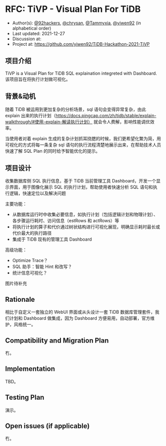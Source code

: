 <!--
This is a template for TiDB's change proposal process, documented [here](./README.md).
-->

# RFC: <!-- Title --> TiVP - Visual Plan For TiDB

- Author(s): [@92hackers](https://github.com/92hackers), [@chrysan](https://github.com/chrysan), [@Tammyxia](https://github.com/Tammyxia), [@yiwen92](https://github.com/yiwen92) (in alphabetical order)
- Last updated: 2021-12-27 <!-- Date -->
- Discussion at: <!-- https://github.com/pingcap/tidb/issues/XXX -->
- Project at: https://github.com/yiwen92/TiDB-Hackathon-2021-TiVP

## 项目介绍

<!--
A short summary of the proposal:
- What is the issue that the proposal aims to solve?
- What needs to be done in this proposal?
- What is the impact of this proposal?
-->

TiVP is a Visual Plan for TiDB SQL explaination integreted with Dashboard.
该项目旨在将执行计划做可视化。

## 背景&动机

<!--
An introduction of the necessary background and the problem being solved by the proposed change:
- The drawback of the current feature and the corresponding use case
- The expected outcome of this proposal.
-->

随着 TiDB 被运用到更加复杂的分析场景，sql 语句会变得异常复杂，由此 explain 出来的执行计划（https://docs.pingcap.com/zh/tidb/stable/explain-walkthrough/#使用-explain-解读执行计划） 就会令人费解，影响性能调优效率。

当使用者对着 explain 生成的复杂计划抓耳挠腮的时候，我们更希望化繁为简，用可视化的方式将每一条复杂 sql 语句的执行流程清楚地展示出来，在帮助技术人员快速了解 SQL Plan 的同时给予智能优化的提示。

## 项目设计

<!--
A precise statement of the proposed change:
- The new named concepts and a set of metrics to be collected in this proposal (if applicable)
- The overview of the design.
- How it works?
- What needs to be changed to implement this design?
- What may be positively influenced by the proposed change?
- What may be negatively impacted by the proposed change?
-->

收集数据库侧 SQL 执行信息，基于 TiDB 当前管理工具 Dashboard，开发一个显示界面，用于图像化展示 SQL 的执行计划，帮助使用者快速分析 SQL 语句和执行逻辑，快速定位以及解决问题

主要功能：
- 从数据库运行时中收集必要信息，如执行计划（包括逻辑计划和物理计划）、各步骤运行耗时、访问信息（estRows 和 actRows）等
- 将执行计划的算子和代价通过树状结构进行可视化展现，明确显示耗时最长或代价最大的执行路径
- 集成于 TiDB 现有的管理工具 Dashboard

高级功能：
- Optimize Trace？
- SQL 助手：智能 Hint 和改写？
- 统计信息可视化？

图片待补充

## Rationale

<!--
A discussion of alternate approaches and the trade-offs, advantages, and disadvantages of the specified approach:
- How other systems solve the same issue?
- What other designs have been considered and what are their disadvantages?
- What is the advantage of this design compared with other designs?
- What is the disadvantage of this design?
- What is the impact of not doing this?
-->
相比于自定义一套独立的 WebUI 界面或从头设计一套 TiDB 数据库管理套件，我们计划和 Dashboard 做集成，因为 Dashboard 方便易用，自动部署，官方维护，风格统一。

## Compatibility and Migration Plan

<!--
A discussion of the change with regard to the compatibility issues:
- Does this proposal make TiDB not compatible with the old versions?
- Does this proposal make TiDB not compatible with TiDB tools?
    + [BR](https://github.com/pingcap/br)
    + [DM](https://github.com/pingcap/dm)
    + [Dumpling](https://github.com/pingcap/dumpling)
    + [TiCDC](https://github.com/pingcap/ticdc)
    + [TiDB Binlog](https://github.com/pingcap/tidb-binlog)
    + [TiDB Lightning](https://github.com/pingcap/tidb-lightning)
- If the existing behavior will be changed, how will we phase out the older behavior?
- Does this proposal make TiDB more compatible with MySQL?
- What is the impact(if any) on the data migration:
    + from MySQL to TiDB
    + from TiDB to MySQL
    + from old TiDB cluster to new TiDB cluster
-->
冇。

## Implementation

<!--
A detailed description for each step in the implementation:
- Does any former steps block this step?
- Who will do it?
- When to do it?
- How long it takes to accomplish it?
-->
TBD。

## Testing Plan

<!--
A brief description on how the implementation will be tested. Both integration test and unit test should consider the following things:
- How to ensure that the implementation works as expected?
- How will we know nothing broke?
-->
演示。

## Open issues (if applicable)

<!--
A discussion of issues relating to this proposal for which the author does not know the solution. This section may be omitted if there are none.
-->
冇。
